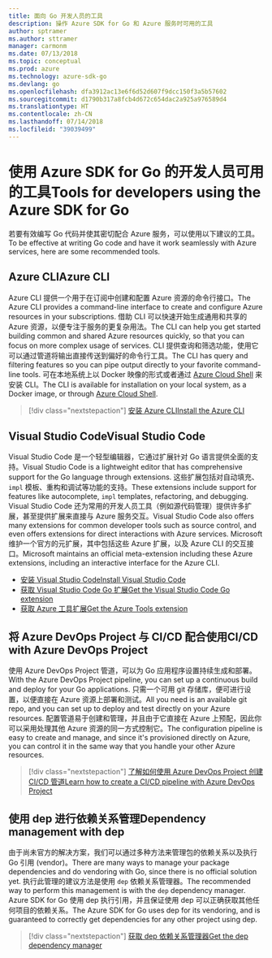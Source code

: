 ```yaml
---
title: 面向 Go 开发人员的工具
description: 操作 Azure SDK for Go 和 Azure 服务时可用的工具
author: sptramer
ms.author: sttramer
manager: carmonm
ms.date: 07/13/2018
ms.topic: conceptual
ms.prod: azure
ms.technology: azure-sdk-go
ms.devlang: go
ms.openlocfilehash: dfa3912ac13e6f6d52d607f9dcc150f3a5b57602
ms.sourcegitcommit: d1790b317a8fcb4d672c654dac2a925a976589d4
ms.translationtype: HT
ms.contentlocale: zh-CN
ms.lasthandoff: 07/14/2018
ms.locfileid: "39039499"
---
```

# <a name="tools-for-developers-using-the-azure-sdk-for-go"></a><span data-ttu-id="78297-103">使用 Azure SDK for Go 的开发人员可用的工具</span><span class="sxs-lookup"><span data-stu-id="78297-103">Tools for developers using the Azure SDK for Go</span></span>

<span data-ttu-id="78297-104">若要有效编写 Go 代码并使其密切配合 Azure 服务，可以使用以下建议的工具。</span><span class="sxs-lookup"><span data-stu-id="78297-104">To be effective at writing Go code and have it work seamlessly with Azure services, here are some recommended tools.</span></span>

## <a name="azure-cli"></a><span data-ttu-id="78297-105">Azure CLI</span><span class="sxs-lookup"><span data-stu-id="78297-105">Azure CLI</span></span>

<span data-ttu-id="78297-106">Azure CLI 提供一个用于在订阅中创建和配置 Azure 资源的命令行接口。</span><span class="sxs-lookup"><span data-stu-id="78297-106">The Azure CLI provides a command-line interface to create and configure Azure resources in your subscriptions.</span></span> <span data-ttu-id="78297-107">借助 CLI 可以快速开始生成通用和共享的 Azure 资源，以便专注于服务的更复杂用法。</span><span class="sxs-lookup"><span data-stu-id="78297-107">The CLI can help you get started building common and shared Azure resources quickly, so that you can focus on more complex usage of services.</span></span> <span data-ttu-id="78297-108">CLI 提供查询和筛选功能，使用它可以通过管道将输出直接传送到偏好的命令行工具。</span><span class="sxs-lookup"><span data-stu-id="78297-108">The CLI has query and filtering features so you can pipe output directly to your favorite command-line tools.</span></span> <span data-ttu-id="78297-109">可在本地系统上以 Docker 映像的形式或者通过 [Azure Cloud Shell](https://docs.microsoft.com/azure/cloud-shell/overview) 来安装 CLI。</span><span class="sxs-lookup"><span data-stu-id="78297-109">The CLI is available for installation on your local system, as a Docker image, or through [Azure Cloud Shell](https://docs.microsoft.com/azure/cloud-shell/overview).</span></span>

> [!div class="nextstepaction"]
> [<span data-ttu-id="78297-110">安装 Azure CLI</span><span class="sxs-lookup"><span data-stu-id="78297-110">Install the Azure CLI</span></span>](/cli/azure/install-azure-cli)

## <a name="visual-studio-code"></a><span data-ttu-id="78297-111">Visual Studio Code</span><span class="sxs-lookup"><span data-stu-id="78297-111">Visual Studio Code</span></span>

<span data-ttu-id="78297-112">Visual Studio Code 是一个轻型编辑器，它通过扩展针对 Go 语言提供全面的支持。</span><span class="sxs-lookup"><span data-stu-id="78297-112">Visual Studio Code is a lightweight editor that has comprehensive support for the Go language through extensions.</span></span> <span data-ttu-id="78297-113">这些扩展包括对自动填充、`impl` 模板、重构和调试等功能的支持。</span><span class="sxs-lookup"><span data-stu-id="78297-113">These extensions include support for features like autocomplete, `impl` templates, refactoring, and debugging.</span></span> <span data-ttu-id="78297-114">Visual Studio Code 还为常用的开发人员工具（例如源代码管理）提供许多扩展，甚至提供扩展来直接与 Azure 服务交互。</span><span class="sxs-lookup"><span data-stu-id="78297-114">Visual Studio Code also offers many extensions for common developer tools such as source control, and even offers extensions for direct interactions with Azure services.</span></span> <span data-ttu-id="78297-115">Microsoft 维护一个官方的元扩展，其中包括这些 Azure 扩展，以及 Azure CLI 的交互接口。</span><span class="sxs-lookup"><span data-stu-id="78297-115">Microsoft maintains an official meta-extension including these Azure extensions, including an interactive interface for the Azure CLI.</span></span>

* [<span data-ttu-id="78297-116">安装 Visual Studio Code</span><span class="sxs-lookup"><span data-stu-id="78297-116">Install Visual Studio Code</span></span>](https://code.visualstudio.com/Download)
* [<span data-ttu-id="78297-117">获取 Visual Studio Code Go 扩展</span><span class="sxs-lookup"><span data-stu-id="78297-117">Get the Visual Studio Code Go extension</span></span>](https://code.visualstudio.com/docs/languages/go)
* [<span data-ttu-id="78297-118">获取 Azure 工具扩展</span><span class="sxs-lookup"><span data-stu-id="78297-118">Get the Azure Tools extension</span></span>](https://marketplace.visualstudio.com/items?itemName=ms-vscode.vscode-azureextensionpack)

## <a name="cicd-with-azure-devops-project"></a><span data-ttu-id="78297-119">将 Azure DevOps Project 与 CI/CD 配合使用</span><span class="sxs-lookup"><span data-stu-id="78297-119">CI/CD with Azure DevOps Project</span></span>

<span data-ttu-id="78297-120">使用 Azure DevOps Project 管道，可以为 Go 应用程序设置持续生成和部署。</span><span class="sxs-lookup"><span data-stu-id="78297-120">With the Azure DevOps Project pipeline, you can set up a continuous build and deploy for your Go applications.</span></span> <span data-ttu-id="78297-121">只需一个可用 git 存储库，便可进行设置，以便直接在 Azure 资源上部署和测试。</span><span class="sxs-lookup"><span data-stu-id="78297-121">All you need is an available git repo, and you can set up to deploy and test directly on your Azure resources.</span></span> <span data-ttu-id="78297-122">配置管道易于创建和管理，并且由于它直接在 Azure 上预配，因此你可以采用处理其他 Azure 资源的同一方式控制它。</span><span class="sxs-lookup"><span data-stu-id="78297-122">The configuration pipeline is easy to create and manage, and since it's provisioned directly on Azure, you can control it in the same way that you handle your other Azure resources.</span></span>

> [!div class="nextstepaction"]
> [<span data-ttu-id="78297-123">了解如何使用 Azure DevOps Project 创建 CI/CD 管道</span><span class="sxs-lookup"><span data-stu-id="78297-123">Learn how to create a CI/CD pipeline with Azure DevOps Project</span></span>](/devops-project/azure-devops-project-go)

## <a name="dependency-management-with-dep"></a><span data-ttu-id="78297-124">使用 dep 进行依赖关系管理</span><span class="sxs-lookup"><span data-stu-id="78297-124">Dependency management with dep</span></span>

<span data-ttu-id="78297-125">由于尚未官方的解决方案，我们可以通过多种方法来管理包的依赖关系以及执行 Go 引用 (vendor)。</span><span class="sxs-lookup"><span data-stu-id="78297-125">There are many ways to manage your package dependencies and do vendoring with Go, since there is no official solution yet.</span></span> <span data-ttu-id="78297-126">执行此管理的建议方法是使用 `dep` 依赖关系管理器。</span><span class="sxs-lookup"><span data-stu-id="78297-126">The recommended way to perform this management is with the `dep` dependency manager.</span></span> <span data-ttu-id="78297-127">Azure SDK for Go 使用 dep 执行引用，并且保证使用 dep 可以正确获取其他任何项目的依赖关系。</span><span class="sxs-lookup"><span data-stu-id="78297-127">The Azure SDK for Go uses dep for its vendoring, and is guaranteed to correctly get dependencies for any other project using dep.</span></span>

> [!div class="nextstepaction"]
> [<span data-ttu-id="78297-128">获取 dep 依赖关系管理器</span><span class="sxs-lookup"><span data-stu-id="78297-128">Get the dep dependency manager</span></span>](https://github.com/golang/dep)
